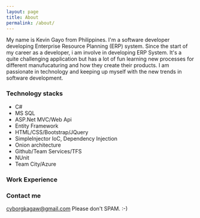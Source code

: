 ```yaml
---
layout: page
title: About
permalink: /about/
---
```


My name is Kevin Gayo from Philippines. I'm a software developer developing Enterprise Resource Planning (ERP) system. Since the start of my career as a developer, i am involve in developing ERP System. It's a quite challenging application but has a lot of fun learning new processes for different manufucaturing and how they create their products. 
I am passionate in technology and keeping up myself with the new trends in software development.

### Technology stacks
* C#
* MS SQL
* ASP.Net MVC/Web Api
* Entity Framework
* HTML/CSS/Bootstrap/JQuery
* SimpleInjector IoC, Dependency Injection
* Onion architecture
* Github/Team Services/TFS
* NUnit
* Team City/Azure

### Work Experience

### Contact me

[cyborgkagaw@gmail.com](mailto:cyborgkagaw@gmail.com) Please don't SPAM. :-)
